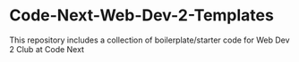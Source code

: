 # Code-Next-Web-Dev-2-Templates

This repository includes a collection of boilerplate/starter code for Web Dev 2 Club at Code Next
